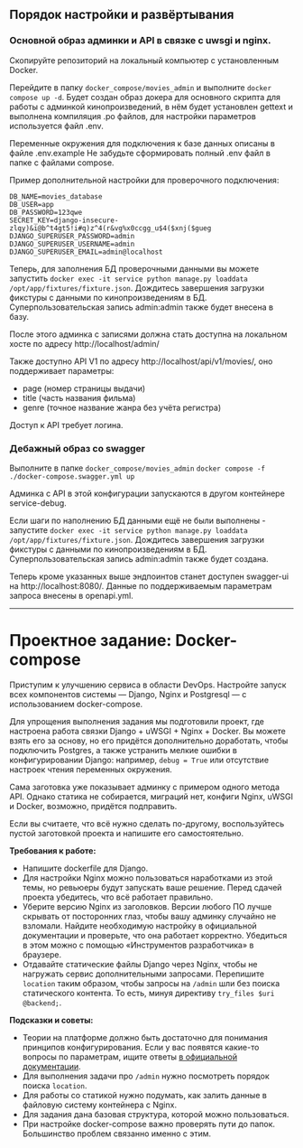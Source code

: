 ## Порядок настройки и развёртывания

### Основной образ админки и API в связке с uwsgi и nginx.

Скопируйте репозиторий на локальный компьютер с установленным Docker.

Перейдите в папку `docker_compose/movies_admin` и выполните `docker compose up -d`.
Будет создан образ докера для основного скрипта для работы с админкой кинопроизведений,
в нём будет установлен gettext и выполнена компиляция .po файлов, для настройки параметров используется
файл .env.

Переменные окружения для подключения к базе данных описаны в файле .env.example
Не забудьте сформировать полный .env файл в папке с файлами compose.

Пример дополнительной настройки для проверочного подключения:
```
DB_NAME=movies_database
DB_USER=app
DB_PASSWORD=123qwe
SECRET_KEY=django-insecure-zlqy)&i@b^t4gt5!i#q)z^4(r&vg%x0ccgg_u$4($xnj($gueg
DJANGO_SUPERUSER_PASSWORD=admin
DJANGO_SUPERUSER_USERNAME=admin
DJANGO_SUPERUSER_EMAIL=admin@localhost
```

Теперь, для заполнения БД проверочными данными вы можете запустить 
`docker exec -it service python manage.py loaddata /opt/app/fixtures/fixture.json`.
Дождитесь завершения загрузки фикстуры с данными по кинопроизведениям в БД. Суперпользовательская запись admin:admin
также будет внесена в базу.

После этого админка с записями должна стать доступна на локальном хосте по адресу http://localhost/admin/

Также доступно API V1 по адресу http://localhost/api/v1/movies/, оно поддерживает параметры: 
- page (номер страницы выдачи)
- title (часть названия фильма)
- genre (точное название жанра без учёта регистра)

Доступ к API требует логина.

### Дебажный образ со swagger

Выполните в папке `docker_compose/movies_admin` `docker compose -f ./docker-compose.swagger.yml up`

Админка с API в этой конфигурации запускаются в другом контейнере service-debug.

Если шаги по наполнению БД данными ещё не были выполнены - запустите `docker exec -it service python manage.py loaddata /opt/app/fixtures/fixture.json`.
Дождитесь завершения загрузки фикстуры с данными по кинопроизведениям в БД. Суперпользовательская запись admin:admin
также будет создана.

Теперь кроме указанных выше эндпоинтов станет доступен swagger-ui на http://localhost:8080/. Данные по
поддерживаемым параметрам запроса внесены в openapi.yml.

---


# Проектное задание: Docker-compose

Приступим к улучшению сервиса в области DevOps. Настройте запуск всех компонентов системы — Django, Nginx и Postgresql — с использованием docker-compose.

Для упрощения выполнения задания мы подготовили проект, где настроена работа связки Django + uWSGI + Nginx + Docker. Вы можете взять его за основу, но его придётся дополнительно доработать, чтобы подключить Postgres, а также устранить мелкие ошибки в конфигурировании Django: например, `debug = True` или отсутствие настроек чтения переменных окружения.

Сама заготовка уже показывает админку с примером одного метода API. Однако статика не собирается, миграций нет, конфиги Nginx, uWSGI и Docker, возможно, придётся подправить.

Если вы считаете, что всё нужно сделать по-другому, воспользуйтесь пустой заготовкой проекта и напишите его самостоятельно.

**Требования к работе:**

- Напишите dockerfile для Django.
- Для настройки Nginx можно пользоваться наработками из этой темы, но ревьюеры будут запускать ваше решение. Перед сдачей проекта убедитесь, что всё работает правильно.
- Уберите версию Nginx из заголовков. Версии любого ПО лучше скрывать от посторонних глаз, чтобы вашу админку случайно не взломали. Найдите необходимую настройку в официальной документации и проверьте, что она работает корректно. Убедиться в этом можно с помощью «Инструментов разработчика» в браузере.
- Отдавайте статические файлы Django через Nginx, чтобы не нагружать сервис дополнительными запросами. Перепишите `location` таким образом, чтобы запросы на `/admin` шли без поиска статического контента. То есть, минуя директиву `try_files $uri @backend;`.

**Подсказки и советы:**

- Теории на платформе должно быть достаточно для понимания принципов конфигурирования. Если у вас появятся какие-то вопросы по параметрам, ищите ответы [в официальной документации](https://nginx.org/ru/).
- Для выполнения задачи про `/admin` нужно посмотреть порядок поиска `location`.
- Для работы со статикой нужно подумать, как залить данные в файловую систему контейнера с Nginx.
- Для задания дана базовая структура, которой можно пользоваться.
- При настройке docker-compose важно проверять пути до папок. Большинство проблем связанно именно с этим.
